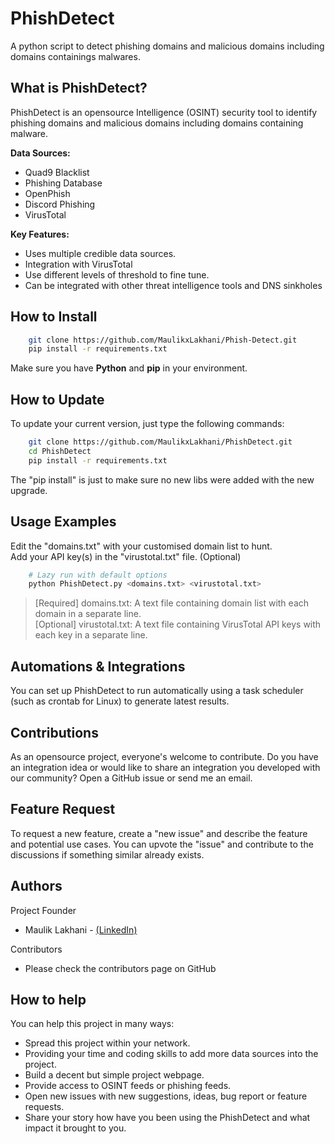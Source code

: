 # PhishDetect
A python script to detect phishing domains and malicious domains including domains containings malwares.

                                                                                                    
What is PhishDetect? 
-------------
PhishDetect is an opensource Intelligence (OSINT) security tool to identify phishing domains and malicious domains including domains containing malware.

**Data Sources:**
- Quad9 Blacklist
- Phishing Database
- OpenPhish
- Discord Phishing
- VirusTotal

**Key Features:**

*   Uses multiple credible data sources.
*   Integration with VirusTotal
*   Use different levels of threshold to fine tune.
*   Can be integrated with other threat intelligence tools and DNS sinkholes


How to Install
------------

```bash
    git clone https://github.com/MaulikxLakhani/Phish-Detect.git
    pip install -r requirements.txt
```
Make sure you have **Python** and **pip** in your environment.

How to Update
------------

To update your current version, just type the following commands:
```bash
    git clone https://github.com/MaulikxLakhani/PhishDetect.git
    cd PhishDetect
    pip install -r requirements.txt
```
The "pip install" is just to make sure no new libs were added with the new upgrade. 

Usage Examples
------------
Edit the "domains.txt" with your customised domain list to hunt. \
Add your API key(s) in the "virustotal.txt" file. (Optional) 

```bash
    # Lazy run with default options
    python PhishDetect.py <domains.txt> <virustotal.txt>
```

> [Required] domains.txt: A text file containing domain list with each domain in a separate line. \
> [Optional] virustotal.txt: A text file containing VirusTotal API keys with each key in a separate line.
    

Automations & Integrations
-------------
You can set up PhishDetect to run automatically using a task scheduler (such as crontab for Linux) to generate latest results.

Contributions
-------------
As an opensource project, everyone's welcome to contribute.
Do you have an integration idea or would like to share an integration you developed with our community? Open a GitHub issue or send me an email.

Feature Request
-------------
To request a new feature, create a "new issue" and describe the feature and potential use cases. You can upvote the "issue" and contribute to the discussions if something similar already exists.

Authors
-------------
Project Founder
*   Maulik Lakhani - [(LinkedIn)](https://in.linkedin.com/in/mauliklakhani)

Contributors
*   Please check the contributors page on GitHub

How to help
-------------
You can help this project in many ways:
*   Spread this project within your network.
*   Providing your time and coding skills to add more data sources into the project.
*   Build a decent but simple project webpage.
*   Provide access to OSINT feeds or phishing feeds.
*   Open new issues with new suggestions, ideas, bug report or feature requests.
*   Share your story how have you been using the PhishDetect and what impact it brought to you.
